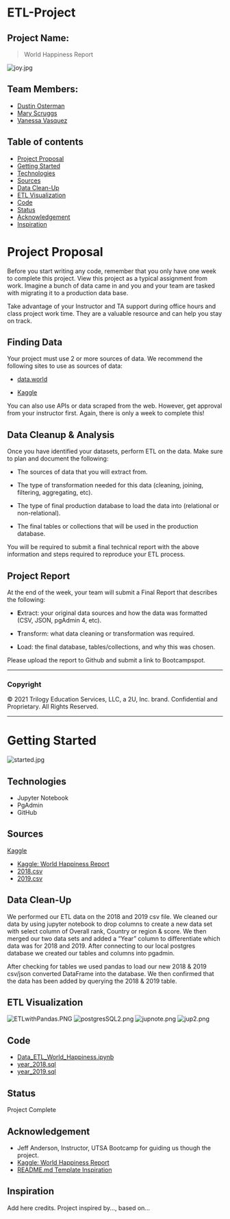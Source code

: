 # ETL-Project

## Project Name:
> World Happiness Report

![joy.jpg](./images/joy.jpg)

## Team Members: 
* [Dustin Osterman](https://github.com/dosterman09)
* [Mary Scruggs](https://github.com/mcasiano1)
* [Vanessa Vasquez](https://github.com/Vlvasquez23)

## Table of contents
* [Project Proposal](#Project-Proposal)
* [Getting Started](#Getting-Started)
* [Technologies](#technologies)
* [Sources](#sources)
* [Data Clean-Up](#data-clean-up)
* [ETL Visualization](#ETL-Visualization)
* [Code](#Code)
* [Status](#Status)
* [Acknowledgement](#Acknowledgement)
* [Inspiration](#inspiration)

# Project Proposal
Before you start writing any code, remember that you only have one week to complete this project. View this project as a typical assignment from work. Imagine a bunch of data came in and you and your team are tasked with migrating it to a production data base.

Take advantage of your Instructor and TA support during office hours and class project work time. They are a valuable resource and can help you stay on track.

## Finding Data

Your project must use 2 or more sources of data. We recommend the following sites to use as sources of data:

* [data.world](https://data.world/)

* [Kaggle](https://www.kaggle.com/)

You can also use APIs or data scraped from the web. However, get approval from your instructor first. Again, there is only a week to complete this!

## Data Cleanup & Analysis

Once you have identified your datasets, perform ETL on the data. Make sure to plan and document the following:

* The sources of data that you will extract from.

* The type of transformation needed for this data (cleaning, joining, filtering, aggregating, etc).

* The type of final production database to load the data into (relational or non-relational).

* The final tables or collections that will be used in the production database.

You will be required to submit a final technical report with the above information and steps required to reproduce your ETL process.

## Project Report

At the end of the week, your team will submit a Final Report that describes the following:

* **E**xtract: your original data sources and how the data was formatted (CSV, JSON, pgAdmin 4, etc).

* **T**ransform: what data cleaning or transformation was required.

* **L**oad: the final database, tables/collections, and why this was chosen.

Please upload the report to Github and submit a link to Bootcampspot.

- - -

### Copyright

© 2021 Trilogy Education Services, LLC, a 2U, Inc. brand. Confidential and Proprietary. All Rights Reserved.

- - - - - - - - - 

# Getting Started
![started.jpg](./images/started.jpg)

## Technologies
* Jupyter Notebook
* PgAdmin
* GitHub

## Sources
[Kaggle](https://www.kaggle.com/)

* [Kaggle: World Happiness Report](https://www.kaggle.com/unsdsn/world-happiness/activity)
* [2018.csv](./Resources/2018.csv)
* [2019.csv](./Resources/2019.csv)

## Data Clean-Up
We performed our ETL data on the 2018 and 2019 csv file. We cleaned our data by using jupyter notebook to drop columns to create a new data set with select column of Overall rank, Country or region & score. We then merged our two data sets and added a “Year” column to differentiate which data was for 2018 and 2019. After connecting to our local postgres database we created our tables and columns into pgadmin.

After checking for tables we used pandas to load our new 2018 & 2019 csv/json converted DataFrame into the database. We then confirmed that the data has been added by querying the 2018 & 2019 table.

## ETL Visualization

![ETLwithPandas.PNG](./images/ETLwithPandas.PNG)
![postgresSQL2.png](./images/postgresSQL2.png)
![jupnote.png](./images/jupnote.png)
![jup2.png](./images/jup2.png)

## Code
* [Data_ETL_World_Happiness.ipynb](Data_ETL_World_Happiness.ipynb)
* [year_2018.sql](./Resources/year_2018.sql)
* [year_2019.sql](./Resources/year_2019.sql)

## Status
Project Complete

## Acknowledgement
* Jeff Anderson, Instructor, UTSA Bootcamp for guiding us though the project.
* [Kaggle: World Happiness Report](https://www.kaggle.com/unsdsn/world-happiness/activity)
* [README.md Template Inspiration ](https://github.com/ritaly/README-cheatsheet/edit/master/README.md) 

## Inspiration
Add here credits. Project inspired by..., based on...

